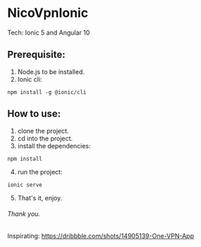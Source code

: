 # NicoVpnIonic
Tech: Ionic 5 and Angular 10


## Prerequisite:
1. Node.js to be installed.
2. Ionic cli:
```
npm install -g @ionic/cli
```

## How to use:
1. clone the project.
2. cd into the project.
3. install the dependencies:
```
npm install
```
4. run the project:
```
ionic serve
```
5. That's it, enjoy.


###### Thank you.

Inspirating: https://dribbble.com/shots/14905139-One-VPN-App 
